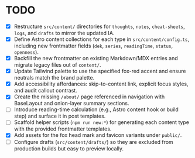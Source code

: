 # TODO

- [x] Restructure `src/content/` directories for `thoughts`, `notes`, `cheat-sheets`, `logs`, and `drafts` to mirror the updated IA.
- [x] Define Astro content collections for each type in `src/content/config.ts`, including new frontmatter fields (`dek`, `series`, `readingTime`, `status`, `openness`).
- [x] Backfill the new frontmatter on existing Markdown/MDX entries and migrate legacy files out of `content/`.
- [x] Update Tailwind palette to use the specified fox-red accent and ensure neutrals match the brand palette.
- [x] Add accessibility affordances: skip-to-content link, explicit focus styles, and audit callout contrast.
- [x] Create the missing `/about/` page referenced in navigation with BaseLayout and onion-layer summary sections.
- [ ] Introduce reading-time calculation (e.g., Astro content hook or build step) and surface it in post templates.
- [ ] Scaffold helper scripts (`npm run new:*`) for generating each content type with the provided frontmatter templates.
- [x] Add assets for the fox head mark and favicon variants under `public/`.
- [ ] Configure drafts (`src/content/drafts/`) so they are excluded from production builds but easy to preview locally.
